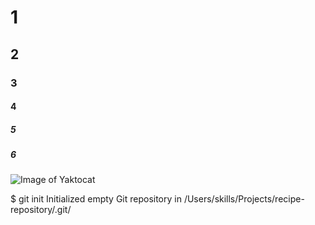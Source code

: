 # 1
## 2
### 3
#### 4
##### 5
##### 6

![Image of Yaktocat](https://octodex.github.com/images/yaktocat.png)

$ git init
Initialized empty Git repository in /Users/skills/Projects/recipe-repository/.git/
